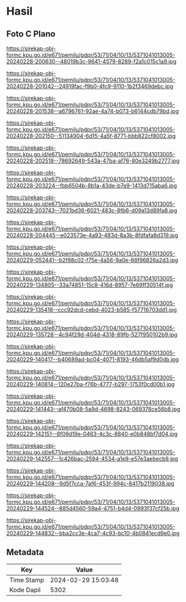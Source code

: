 # Hasil

## Foto C Plano

https://sirekap-obj-formc.kpu.go.id/e671/pemilu/pdpr/53/71/04/10/13/5371041013005-20240228-200630--48019b3c-9641-4579-8289-f2a1c015c1a9.jpg

https://sirekap-obj-formc.kpu.go.id/e671/pemilu/pdpr/53/71/04/10/13/5371041013005-20240228-201042--24919fac-f9b0-4fc9-9110-1b2f3469debc.jpg

https://sirekap-obj-formc.kpu.go.id/e671/pemilu/pdpr/53/71/04/10/13/5371041013005-20240228-201538--a6796761-92ae-4a74-b073-b6144cdb79bd.jpg

https://sirekap-obj-formc.kpu.go.id/e671/pemilu/pdpr/53/71/04/10/13/5371041013005-20240228-202150--51134904-6d15-4a5f-8771-bbb822cf8002.jpg

https://sirekap-obj-formc.kpu.go.id/e671/pemilu/pdpr/53/71/04/10/13/5371041013005-20240228-202518--78692649-543a-47ba-af76-80e3249b2777.jpg

https://sirekap-obj-formc.kpu.go.id/e671/pemilu/pdpr/53/71/04/10/13/5371041013005-20240228-203224--fbb6504b-8b1a-43de-b7e9-1413d715aba6.jpg

https://sirekap-obj-formc.kpu.go.id/e671/pemilu/pdpr/53/71/04/10/13/5371041013005-20240228-203743--7021bd36-6021-483c-8fb6-d09a13d89fa8.jpg

https://sirekap-obj-formc.kpu.go.id/e671/pemilu/pdpr/53/71/04/10/13/5371041013005-20240228-204445--e023573e-4a93-483d-8a3b-8fdfafa8d319.jpg

https://sirekap-obj-formc.kpu.go.id/e671/pemilu/pdpr/53/71/04/10/13/5371041013005-20240229-052441--b2f88c02-f75e-4a56-9a0e-66f96826a2d3.jpg

https://sirekap-obj-formc.kpu.go.id/e671/pemilu/pdpr/53/71/04/10/13/5371041013005-20240229-134805--33a74851-15c8-416d-8957-7e69ff30514f.jpg

https://sirekap-obj-formc.kpu.go.id/e671/pemilu/pdpr/53/71/04/10/13/5371041013005-20240229-135418--ccc92dcd-cebd-4023-b585-f57716703dd1.jpg

https://sirekap-obj-formc.kpu.go.id/e671/pemilu/pdpr/53/71/04/10/13/5371041013005-20240229-135728--4c94f29d-404d-4318-89fb-527f950102b9.jpg

https://sirekap-obj-formc.kpu.go.id/e671/pemilu/pdpr/53/71/04/10/13/5371041013005-20240229-140417--b40689ad-bc04-4071-8193-46db5af9d0db.jpg

https://sirekap-obj-formc.kpu.go.id/e671/pemilu/pdpr/53/71/04/10/13/5371041013005-20240229-140814--120e27ba-f76b-4777-b297-1753f0cd00b1.jpg

https://sirekap-obj-formc.kpu.go.id/e671/pemilu/pdpr/53/71/04/10/13/5371041013005-20240229-141443--af470b08-5a9d-4698-8243-069378ce56b8.jpg

https://sirekap-obj-formc.kpu.go.id/e671/pemilu/pdpr/53/71/04/10/13/5371041013005-20240229-142151--8f09d19e-0463-4c3c-8840-e0b848bf7d04.jpg

https://sirekap-obj-formc.kpu.go.id/e671/pemilu/pdpr/53/71/04/10/13/5371041013005-20240229-142557--1c426bac-2594-4534-a1e9-e57e3aebecb9.jpg

https://sirekap-obj-formc.kpu.go.id/e671/pemilu/pdpr/53/71/04/10/13/5371041013005-20240229-144208--9d5f7cca-7af6-453f-994c-8417b2119038.jpg

https://sirekap-obj-formc.kpu.go.id/e671/pemilu/pdpr/53/71/04/10/13/5371041013005-20240229-144524--885d4560-59a4-4751-b4d4-0993f37cf25b.jpg

https://sirekap-obj-formc.kpu.go.id/e671/pemilu/pdpr/53/71/04/10/13/5371041013005-20240229-144832--bba2cc3e-4ca7-4c93-bc10-4b0841ecd9e0.jpg


## Metadata

| Key        | Value               |
| ---------- | ------------------- |
| Time Stamp | 2024-02-29 15:03:48 |
| Kode Dapil | 5302                |



